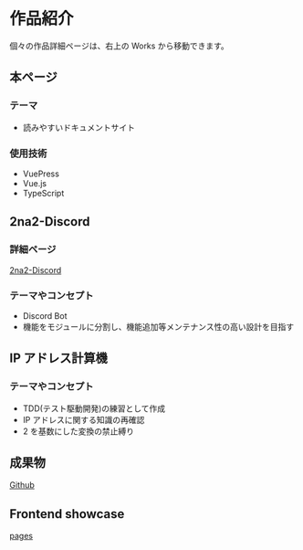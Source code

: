 # 作品紹介

個々の作品詳細ページは、右上の Works から移動できます。

## 本ページ

### テーマ

- 読みやすいドキュメントサイト

### 使用技術

- VuePress
- Vue.js
- TypeScript

## 2na2-Discord

### 詳細ページ

[2na2-Discord](/works/2na2-Discord/)

### テーマやコンセプト

- Discord Bot
- 機能をモジュールに分割し、機能追加等メンテナンス性の高い設計を目指す

## IP アドレス計算機

### テーマやコンセプト

- TDD(テスト駆動開発)の練習として作成
- IP アドレスに関する知識の再確認
- 2 を基数にした変換の禁止縛り

## 成果物

[Github](https://github.com/na2na-p/calc-ip-address)

## Frontend showcase

[pages](https://showcase.na2na.dev)
